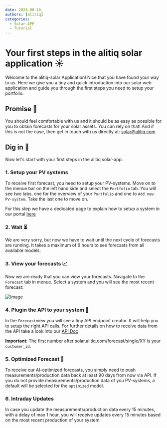 ```yaml
---
date: 2024-08-16
authors: [alitiq]
categories:
  - Solar-APP
  - Tutorial
---
```


# Your first steps in the alitiq solar application ☀️

Welcome to the alitiq-solar Application! Nice that you have found your way to us. Here we give you a tiny and quick introduction into our solar web application and guide you through the first steps you need to setup your portfolio.

<!-- more -->
## Promise 🙏
You should feel comfortable with us and it should be as easy as possible for you to obtain forecasts for your solar assets. You can rely on that! And if this is not the case, then get in touch with us directly at: solar@alitiq.com

## Dig in 🚧
Now let's start with your first steps in the alitiq solar-app. 

### 1. Setup your PV systems
To receive first forecast, you need to setup your PV-systems. Move on to the menue bar on the left hand side and select the `Portfolio` tab. You will see two tabs, one for the overview of your `Portfolio` and one to `Add new PV-system`. Take the last one to move on. 

For this step we have a dedicated page to explain how to setup a system in our portal [here](https://makandracards.com/alitiq/621166-setup-pv-system-solar-power-forecast-alitiq)

### 2. Wait ⏳
We are very sorry, but now we have to wait until the next cycle of forecasts are running. It takes a maximum of 6 hours to see forecasts from all available models. 

### 3. View your forecasts 📈
Now we are ready that you can view your forecasts. Navigate to the `Forecast` tab in menue. Select a system and you will see the most recent forecast: 

![Image](https://makandracards.com/alitiq/622487/attachments/32645)

### 4. Plugin the API to your system 🔌

In the `Forecast`view you will see a tiny API endpoint creator. It will help you to setup the right API calls. For further details on how to receive data from the API take a look into our [API Doc](https://makandracards.com/alitiq/621075-alitiq-solar-api)

**Important**:  The first number after solar.alitiq.com/forecast/single/XY is your `customer_id`. 

### 5. Optimized Forecast 🧠
To receive our AI-optimized forecasts, you simply need to push measurements/production data back at least 90 days from now via API. If you do not provide measurements/production data of you PV-systems, a default will be selected for the `optimized` model. 

### 6. Intraday Updates 
In case you update the measurements/production data every 15 minutes, with a delay of max 1 hour, you will receive updates every 15 minutes based on the most recent production of your system. 




